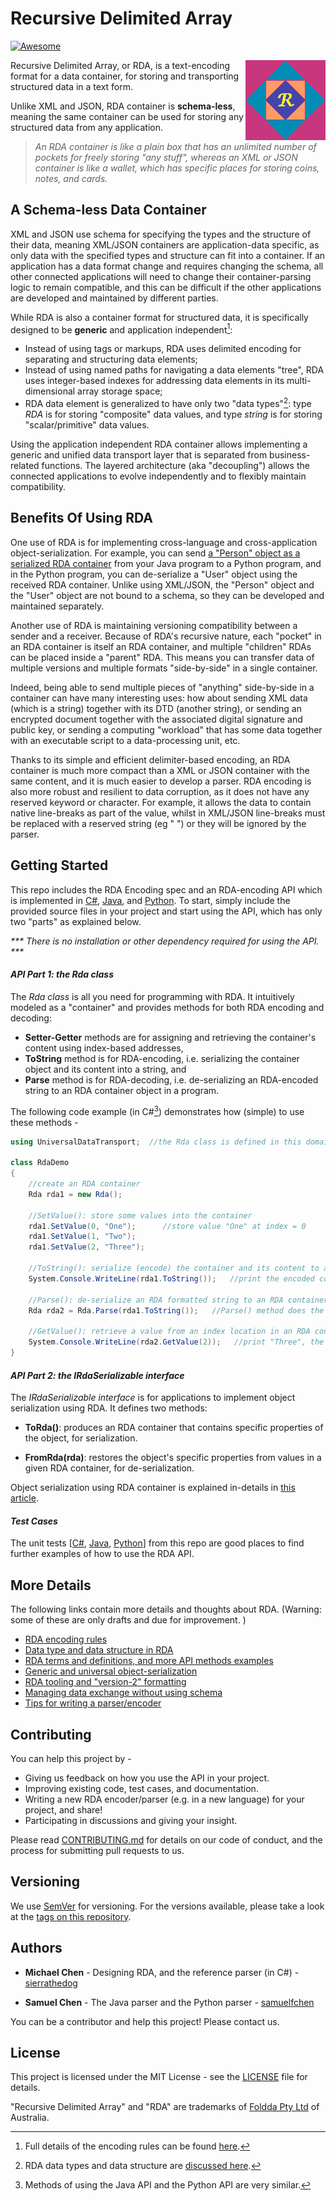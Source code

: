 # Recursive Delimited Array 
[![Awesome](https://cdn.jsdelivr.net/gh/sindresorhus/awesome@d7305f38d29fed78fa85652e3a63e154dd8e8829/media/badge.svg)](https://github.com/sindresorhus/awesome#readme)

<img src="docs/image/rda_logo.png" align="right" height="128">

Recursive Delimited Array, or RDA, is a text-encoding format for a data container, for storing and transporting structured data in a text form.

Unlike XML and JSON, RDA container is **schema-less**, meaning the same container can be used for storing any structured data from any application. 

> *An RDA container is like a plain box that has an unlimited number of pockets for freely storing "any stuff", whereas an XML or JSON container is like a wallet, which has specific places for storing coins, notes, and cards.* 

## A Schema-less Data Container

XML and JSON use schema for specifying the types and the structure of their data, meaning XML/JSON containers are application-data specific, as only data with the specified types and structure can fit into a container. If an application has a data format change and requires changing the schema, all other connected applications will need to change their container-parsing logic to remain compatible, and this can be difficult if the other applications are developed and maintained by different parties.

While RDA is also a container format for structured data, it is specifically designed to be **generic** and application independent[^1]:

[^1]: Full details of the encoding rules can be found [here](https://foldda.github.io/rda/rda-encoding-rule).

* Instead of using tags or markups, RDA uses delimited encoding for separating and structuring data elements; 
* Instead of using named paths for navigating a data elements "tree", RDA uses integer-based indexes for addressing data elements in its multi-dimensional array storage space; 
* RDA data element is generalized to have only two "data types"[^2]: type _RDA_ is for storing "composite" data values, and type _string_ is for storing "scalar/primitive" data values.   
[^2]:RDA data types and data structure are [discussed here](https://foldda.github.io/rda/data-type-and-data-structure). 

Using the application independent RDA container allows implementing a generic and unified data transport layer that is separated from business-related functions. The layered architecture (aka "decoupling") allows the connected applications to evolve independently and to flexibly maintain compatibility.

## Benefits Of Using RDA
 
One use of RDA is for implementing cross-language and cross-application object-serialization. For example, you can send [a "Person" object as a serialized RDA container](https://foldda.github.io/rda/2022/10/03/obj-serialization-pattern.html) from your Java program to a Python program, and in the Python program, you can de-serialize a "User" object using the received RDA container. Unlike using XML/JSON, the "Person" object and the "User" object are not bound to a schema, so they can be developed and maintained separately. 

Another use of RDA is maintaining versioning compatibility between a sender and a receiver. Because of RDA's recursive nature, each "pocket" in an RDA container is itself an RDA container, and multiple "children" RDAs can be placed inside a "parent" RDA. This means you can transfer data of multiple versions and multiple formats "side-by-side" in a single container. 

Indeed, being able to send multiple pieces of "anything" side-by-side in a container can have many interesting uses: how about sending XML data (which is a string) together with its DTD (another string), or sending an encrypted document together with the associated digital signature and public key, or sending a computing "workload" that has some data together with an executable script to a data-processing unit, etc.

Thanks to its simple and efficient delimiter-based encoding, an RDA container is much more compact than a XML or JSON container with the same content, and it is much easier to develop a parser. RDA encoding is also more robust and resilient to data corruption, as it does not have any reserved keyword or character. For example, it allows the data to contain native line-breaks as part of the value, whilst in XML/JSON line-breaks must be replaced with a reserved string (eg "&#xA;") or they will be ignored by the parser.

## Getting Started

This repo includes the RDA Encoding spec and an RDA-encoding API which is implemented in [C#](https://github.com/foldda/rda/tree/main/src/CSharp), [Java](https://github.com/foldda/rda/blob/main/src/Java/), and [Python](https://github.com/foldda/rda/blob/main/src/Python). To start, simply include the provided source files in your project and start using the API, which has only two "parts" as explained below.

_*** There is no installation or other dependency required for using the API. ***_

#### _API Part 1: the Rda class_

The _Rda class_ is all you need for programming with RDA. It intuitively modeled as a "container" and provides methods for both RDA encoding and decoding:

* **Setter-Getter** methods are for assigning and retrieving the container's content using index-based addresses, 
* **ToString** method is for RDA-encoding, i.e. serializing the container object and its content into a string, and 
* **Parse** method is for RDA-decoding, i.e. de-serializing an RDA-encoded string to an RDA container object in a program.

The following code example (in C#[^3]) demonstrates how (simple) to use these methods - 

[^3]: Methods of using the Java API and the Python API are very similar.

```c#
using UniversalDataTransport;  //the Rda class is defined in this domain

class RdaDemo
{
    //create an RDA container
    Rda rda1 = new Rda();    

    //SetValue(): store some values into the container
    rda1.SetValue(0, "One");      //store value "One" at index = 0
    rda1.SetValue(1, "Two");
    rda1.SetValue(2, "Three");

    //ToString(): serialize (encode) the container and its content to an RDA formatted string
    System.Console.WriteLine(rda1.ToString());   //print the encoded container string, eg "|\|One|Two|Three"

    //Parse(): de-serialize an RDA formatted string to an RDA container object 
    Rda rda2 = Rda.Parse(rda1.ToString());   //Parse() method does the reverse of the ToString() method.

    //GetValue(): retrieve a value from an index location in an RDA container   
    System.Console.WriteLine(rda2.GetValue(2));   //print "Three", the value stored at index=2 in the container.
}
```

#### _API Part 2: the IRdaSerializable interface_

The _IRdaSerializable interface_ is for applications to implement object serialization using RDA. It defines two methods:

* **ToRda()**: produces an RDA container that contains specific properties of the object, for serialization. 

* **FromRda(rda)**: restores the object's specific properties from values in a given RDA container, for de-serialization.

Object serialization using RDA container is explained in-details in [this article](https://foldda.github.io/rda/object-serialization-pattern).

#### _Test Cases_

The unit tests [[C#](https://github.com/foldda/rda/tree/main/src/CSharp/UnitTests), [Java](https://github.com/foldda/rda/blob/main/src/Java/src/test/java/UniversalDataTransport/UniversalDataFrameworkTests.java), [Python](https://github.com/foldda/rda/blob/main/src/Python/test_rda.py)] from this repo are good places to find further examples of how to use the RDA API.

## More Details 

The following links contain more details and thoughts about RDA. (Warning: some of these are only drafts and due for improvement. )

- [RDA encoding rules](https://foldda.github.io/rda/rda-encoding-rule)
- [Data type and data structure in RDA](https://foldda.github.io/rda/data-type-and-data-structure)
- [RDA terms and definitions, and more API methods examples](https://foldda.github.io/rda/api-terms-and-definitions)
- [Generic and universal object-serialization](https://foldda.github.io/rda/object-serialization-pattern)
- [RDA tooling and "version-2" formatting](https://foldda.github.io/rda/rda-tooling-and-formatting)
- [Managing data exchange without using schema](https://foldda.github.io/rda/metadata-vs-schema)
- [Tips for writing a parser/encoder](https://foldda.github.io/rda/parser-development-tips)

## Contributing

You can help this project by - 

- Giving us feedback on how you use the API in your project.
- Improving existing code, test cases, and documentation.
- Writing a new RDA encoder/parser (e.g. in a new language) for your project, and share!
- Participating in discussions and giving your insight.

Please read [CONTRIBUTING.md](CONTRIBUTING.md) for details on our code of conduct, and the process for submitting pull requests to us.

## Versioning

We use [SemVer](http://semver.org/) for versioning. For the versions available, please take a look at the [tags on this repository](https://github.com/sierrathedog/rda/tags).

## Authors

* **Michael Chen** - Designing RDA, and the reference parser (in C#) - [sierrathedog](https://github.com/sierrathedog)

* **Samuel Chen** - The Java parser and the Python parser - [samuelfchen](https://github.com/samuelfchen)

You can be a contributor and help this project! Please contact us.

## License 

This project is licensed under the MIT License - see the [LICENSE](LICENSE) file for details. 

"Recursive Delimited Array" and "RDA" are trademarks of [Foldda Pty Ltd](https://foldda.com) of Australia.

